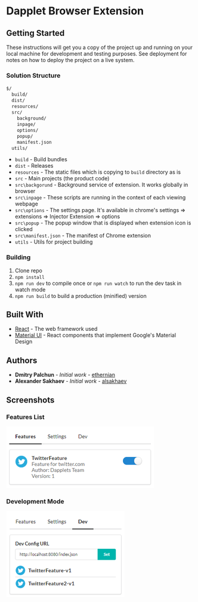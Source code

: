 # Dapplet Browser Extension

## Getting Started

These instructions will get you a copy of the project up and running on your local machine for development and testing purposes. See deployment for notes on how to deploy the project on a live system.

### Solution Structure

```
$/
  build/
  dist/
  resources/
  src/
    background/
    inpage/
    options/
    popup/
    manifest.json
  utils/
```

- `build` - Build bundles
- `dist` - Releases
- `resources` - The static files which is copying to `build` directory as is
- `src` - Main projects (the product code)
- `src\backgorund` - Background service of extension. It works globally in browser
- `src\inpage` - These scripts are running in the context of each viewing webpage
- `src\options` - The settings page. It's available in chrome's settings => extensions => Injector Extension => options
- `src\popup` - The popup window that is displayed when extension icon is clicked
- `src\manifest.json` - The manifest of Chrome extension
- `utils` - Utils for project building 

### Building

1.  Clone repo
2.  `npm install`
3.  `npm run dev` to compile once or `npm run watch` to run the dev task in watch mode
4.  `npm run build` to build a production (minified) version

## Built With

* [React](https://reactjs.org/) - The web framework used
* [Material UI](https://material-ui.com/) - React components that implement Google's Material Design

## Authors

* **Dmitry Palchun** - *Initial work* - [ethernian](https://github.com/ethernian)
* **Alexander Sakhaev** - *Initial work* - [alsakhaev](https://github.com/alsakhaev)

## Screenshots

### Features List

![](docs/images/ext-screenshot-features.png)

### Development Mode

![](docs/images/ext-screenshot-dev.png)
